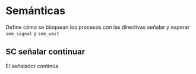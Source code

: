 # Semánticas   

Define cómo se bloquean los procesos con las directivas señalar y esperar 
`sem_signal` y `sem_wait`  

## SC señalar continuar  
El señalador continúa. 



